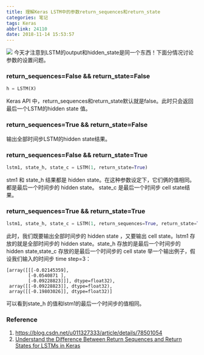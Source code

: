 ```yaml
---
title: 理解Keras LSTM中的参数return_sequences和return_state
categories: 笔记
tags: Keras
abbrlink: 24110
date: 2018-11-14 15:53:57
---
```

![](https://i.loli.net/2018/11/14/5bebd5524bc47.png)
今天才注意到LSTM的output和hidden_state是同一个东西！下面分情况讨论参数的设置问题。
<!--more-->
### return_sequences=False && return_state=False
```python
h = LSTM(X)
```
Keras API 中，return_sequences和return_state默认就是false。此时只会返回最后一个LSTM的hidden state 值。
### return_sequences=True && return_state=False
输出全部时间步LSTM的hidden state结果。
### return_sequences=False && return_state=True
```python
lstm1, state_h, state_c = LSTM(1, return_state=True)
```
stm1 和 state_h 结果都是 hidden state。在这种参数设定下，它们俩的值相同。都是最后一个时间步的 hidden state。 state_c 是最后一个时间步 cell state结果。
### return_sequences=True && return_state=True
```python
lstm1, state_h, state_c = LSTM(1, return_sequences=True, return_state=True)
```
此时，我们既要输出全部时间步的 hidden state ，又要输出 cell state。lstm1 存放的就是全部时间步的 hidden state。state_h 存放的是最后一个时间步的 hidden state,state_c 存放的是最后一个时间步的 cell state
举一个输出例子，假设我们输入的时间步 time step=3：
```shell
[array([[[-0.02145359],
        [-0.0540871 ],
        [-0.09228823]]], dtype=float32),
 array([[-0.09228823]], dtype=float32),
 array([[-0.19803026]], dtype=float32)]
```
可以看到state_h 的值和lstm1的最后一个时间步的值相同。
### Reference
1. https://blog.csdn.net/u011327333/article/details/78501054
2. [Understand the Difference Between Return Sequences and Return States for LSTMs in Keras](https://machinelearningmastery.com/return-sequences-and-return-states-for-lstms-in-keras/)